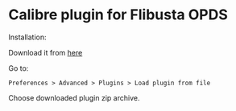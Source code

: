 Calibre plugin for Flibusta OPDS
================================

Installation:

Download it from [here](https://github.com/Zypresse/flibusta-calibre-opds-store/releases/tag/v1.0)

Go to: 

  ```Preferences > Advanced > Plugins > Load plugin from file```
  
Choose downloaded plugin zip archive.

